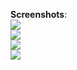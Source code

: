 **Screenshots**:<br>
<img src="/Screenshots/spacedawn1.jpg"><br> 
<img src="/Screenshots/spacedawn2.jpg"><br> 
<img src="/Screenshots/spacedawn3.jpg"><br> 
<img src="/Screenshots/spacedawn4.jpg"><br> 